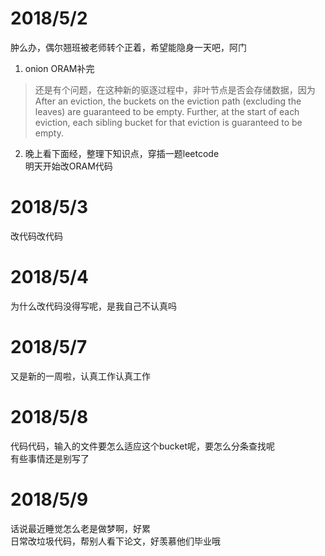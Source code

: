 # 2018/5/2
肿么办，偶尔翘班被老师转个正着，希望能隐身一天吧，阿门  
1. onion ORAM补完
> 还是有个问题，在这种新的驱逐过程中，非叶节点是否会存储数据，因为  
After an eviction,
the buckets on the eviction path (excluding the leaves) are guaranteed to be empty. Further, at the
start of each eviction, each sibling bucket for that eviction is guaranteed to be empty.
2. 晚上看下面经，整理下知识点，穿插一题leetcode     
明天开始改ORAM代码
# 2018/5/3
改代码改代码
# 2018/5/4
为什么改代码没得写呢，是我自己不认真吗
# 2018/5/7
又是新的一周啦，认真工作认真工作
# 2018/5/8
代码代码，输入的文件要怎么适应这个bucket呢，要怎么分条查找呢    
有些事情还是别写了
# 2018/5/9
话说最近睡觉怎么老是做梦啊，好累    
日常改垃圾代码，帮别人看下论文，好羡慕他们毕业哦